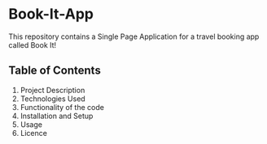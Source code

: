 # Book-It-App
This repository contains a Single Page Application for a travel booking app called Book It!
## Table of Contents
1. Project Description
2. Technologies Used
3. Functionality of the code
4. Installation and Setup
5. Usage
6. Licence
